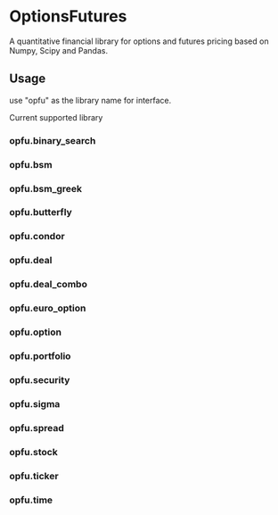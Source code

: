 # OptionsFutures
A quantitative financial library for options and futures pricing based on Numpy, Scipy and Pandas.

## Usage
use "opfu" as the library name for interface.

Current supported library

### opfu.binary_search
### opfu.bsm
### opfu.bsm_greek
### opfu.butterfly
### opfu.condor
### opfu.deal
### opfu.deal_combo
### opfu.euro_option
### opfu.option
### opfu.portfolio
### opfu.security
### opfu.sigma
### opfu.spread
### opfu.stock
### opfu.ticker
### opfu.time
